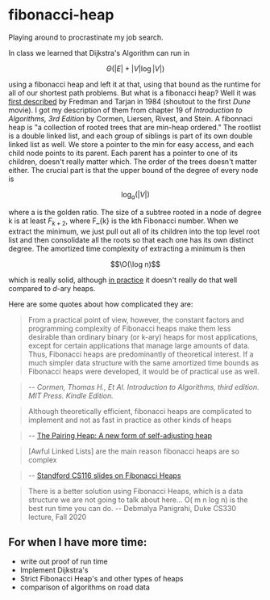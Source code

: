 # fibonacci-heap
Playing around to procrastinate my job search.

In class we learned that Dijkstra's Algorithm can run in 
```math
\Theta(|E| + |V|\log |V|)
```
using a fibonacci heap and left it at that, using that bound as the runtime for all of our shortest path problems. 
But what is a fibonacci heap? Well it was [first described](https://www.cl.cam.ac.uk/teaching/1112/AlgorithII/1987-FredmanTar-fibonacci.pdf) by Fredman and Tarjan
in 1984 (shoutout to the first *Dune* movie). I got my description of them from chapter 19 of *Introduction to Algorithms, 3rd Edition* by Cormen, Liersen, Rivest, and Stein.
A fibonnaci heap is "a collection of rooted trees that are min-heap ordered." The rootlist is a double linked list, and each group of siblings is part of its own
double linked list as well. We store a pointer to the min for easy access, and each child node points to its parent. Each parent has a pointer to one of its children, doesn't
really matter which. The order of the trees doesn't matter either. The crucial part is that the upper bound of the degree of every node is
```math
\log_a (|V|)
```
where a is the golden ratio.  The size of a subtree rooted in a node of degree k is at least $F_{k+2}$, where F_{k} is the kth Fibonacci number. When we extract the minimum, we just pull out all of its children into the top level root list and then consolidate all the roots so that each one
has its own distinct degree. The amortized time complexity of extracting a minimum is then
```math
\O(\log n)
```
which is really solid, although [in practice](https://arxiv.org/pdf/1403.0252.pdf) it doesn't really do that well compared to *d*-ary heaps.

Here are some quotes about how complicated they are:

>From a practical point of view, however, the constant factors and programming complexity of Fibonacci heaps make them less desirable than ordinary binary (or k-ary) heaps for most applications, except for certain applications that manage large amounts of data. Thus, Fibonacci heaps are predominantly of theoretical interest. If a much simpler data structure with the same amortized time bounds as Fibonacci heaps were developed, it would be of practical use as well.

> -- <cite>Cormen, Thomas H., Et Al. Introduction to Algorithms, third edition. MIT Press. Kindle Edition. </cite>


> Although theoretically efficient, fibonacci heaps are complicated to implement and not as fast in practice as other kinds of heaps

> -- [The Pairing Heap: A new form of self-adjusting heap](https://www.cs.cmu.edu/~sleator/papers/pairing-heaps.pdf)


>[Awful Linked Lists] are the main reason fibonacci heaps are so complex

> -- [Standford CS116 slides on Fibonacci Heaps](http://web.stanford.edu/class/archive/cs/cs166/cs166.1166/lectures/09/Small09.pdf)


> There is a better solution using Fibonacci Heaps, which is a data structure we are not going to talk about here... O( m n log n) is the best run time you can do.
> -- Debmalya Panigrahi, Duke CS330 lecture, Fall 2020

## For when I have more time:
- write out proof of run time
- Implement Dijkstra's
- Strict Fibonacci Heap's and other types of heaps
- comparison of algorithms on road data
